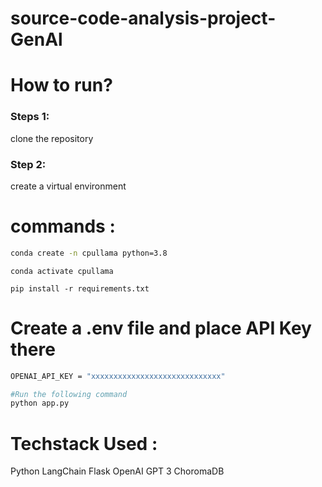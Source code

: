 # source-code-analysis-project-GenAl

# How to run?

### Steps 1:

clone the repository


### Step 2:

create a virtual environment

# commands :

```bash
conda create -n cpullama python=3.8
```

```
conda activate cpullama
```

```
pip install -r requirements.txt
```

# Create a .env file and place API Key there

```bash
OPENAI_API_KEY = "xxxxxxxxxxxxxxxxxxxxxxxxxxxxx"
```

```bash
#Run the following command
python app.py
```

# Techstack Used :
Python
LangChain
Flask
OpenAI
GPT 3
ChoromaDB

